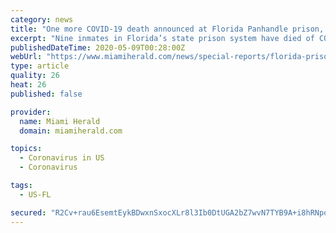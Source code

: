 ```yaml
---
category: news
title: "One more COVID-19 death announced at Florida Panhandle prison, bringing state’s toll to 9"
excerpt: "Nine inmates in Florida’s state prison system have died of COVID-19, seven of whom were incarcerated at a privately managed prison near Pensacola."
publishedDateTime: 2020-05-09T00:28:00Z
webUrl: "https://www.miamiherald.com/news/special-reports/florida-prisons/article242615661.html"
type: article
quality: 26
heat: 26
published: false

provider:
  name: Miami Herald
  domain: miamiherald.com

topics:
  - Coronavirus in US
  - Coronavirus

tags:
  - US-FL

secured: "R2Cv+rau6EsemtEykBDwxnSxocXLr8l3Ib0DtUGA2bZ7wvN7TYB9A+i8hRNpor+y++gEg/VerUzsTFBVjDc11Fw4KUoJh3xzsVoz/QKFNCwOEjlCZg4m59uAE2/Kb9HwnaKjJBbDZaSaazv20J06+pHOeRy87e0nwNy39W9zaukLAJks5wIRhrcsfAy8SdBRi73oIA2ZrnbaHsrldT6In2nyADwpFMWskAHU4W4vk2JJd9Rka1206HhmBoOYaA0LNpVlifHErJ9sPUIJpl5T6qaNDESCPXCeOxGH1QaeNSxcNlt8bnG/OGaFu+Z2WCGM;jggFlyGTMqsHfF5N1fvEeg=="
---
```


